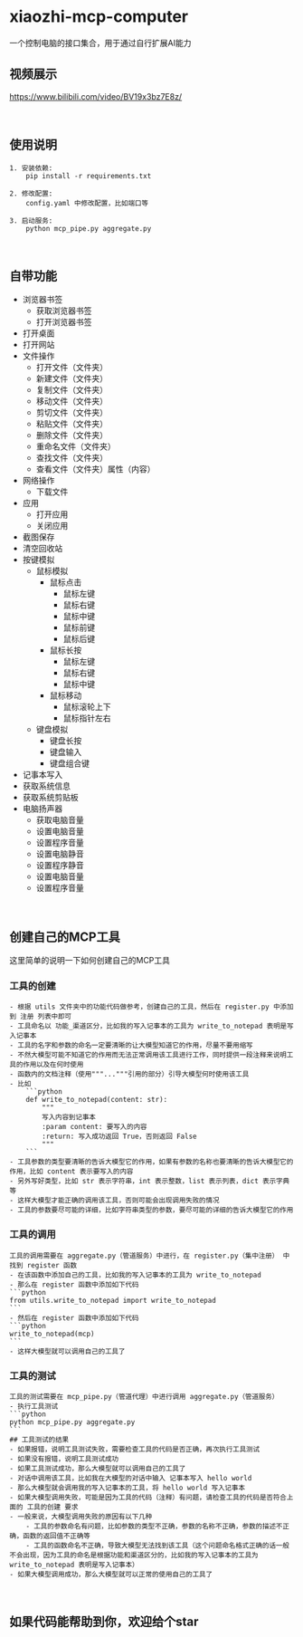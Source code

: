 # xiaozhi-mcp-computer
一个控制电脑的接口集合，用于通过自行扩展AI能力

## 视频展示
https://www.bilibili.com/video/BV19x3bz7E8z/

&emsp;

## 使用说明

    1. 安装依赖:
        pip install -r requirements.txt

    2. 修改配置:
        config.yaml 中修改配置，比如端口等

    3. 启动服务:
        python mcp_pipe.py aggregate.py

&emsp;

## 自带功能
- 浏览器书签
    - 获取浏览器书签
    - 打开浏览器书签
- 打开桌面
- 打开网站
- 文件操作
    - 打开文件（文件夹）
    - 新建文件（文件夹）
    - 复制文件（文件夹）
    - 移动文件（文件夹）
    - 剪切文件（文件夹）
    - 粘贴文件（文件夹）
    - 删除文件（文件夹）
    - 重命名文件（文件夹）
    - 查找文件（文件夹）
    - 查看文件（文件夹）属性（内容）
- 网络操作
    - 下载文件
- 应用
    - 打开应用
    - 关闭应用
- 截图保存
- 清空回收站
- 按键模拟
    - 鼠标模拟
        - 鼠标点击
            - 鼠标左键
            - 鼠标右键
            - 鼠标中键
            - 鼠标前键
            - 鼠标后键
        - 鼠标长按
            - 鼠标左键
            - 鼠标右键
            - 鼠标中键
        - 鼠标移动
            - 鼠标滚轮上下
            - 鼠标指针左右
    - 键盘模拟
        - 键盘长按
        - 键盘输入
        - 键盘组合键
- 记事本写入
- 获取系统信息
- 获取系统剪贴板
- 电脑扬声器
    - 获取电脑音量
    - 设置电脑音量
    - 设置程序音量
    - 设置电脑静音
    - 设置程序静音
    - 设置电脑音量
    - 设置程序音量

&emsp;

## 创建自己的MCP工具

这里简单的说明一下如何创建自己的MCP工具

### 工具的创建
    - 根据 utils 文件夹中的功能代码做参考，创建自己的工具，然后在 register.py 中添加到 注册 列表中即可
    - 工具命名以 功能_渠道区分，比如我的写入记事本的工具为 write_to_notepad 表明是写入记事本
    - 工具的名字和参数的命名一定要清晰的让大模型知道它的作用，尽量不要用缩写
    - 不然大模型可能不知道它的作用而无法正常调用该工具进行工作，同时提供一段注释来说明工具的作用以及在何时使用
    - 函数内的文档注释（使用"""..."""引用的部分）引导大模型何时使用该工具
    - 比如
        ```python
        def write_to_notepad(content: str):
            """
            写入内容到记事本
            :param content: 要写入的内容
            :return: 写入成功返回 True，否则返回 False
            """
        ```
    - 工具参数的类型要清晰的告诉大模型它的作用，如果有参数的名称也要清晰的告诉大模型它的作用，比如 content 表示要写入的内容
    - 另外写好类型，比如 str 表示字符串，int 表示整数，list 表示列表，dict 表示字典等
    - 这样大模型才能正确的调用该工具，否则可能会出现调用失败的情况
    - 工具的参数要尽可能的详细，比如字符串类型的参数，要尽可能的详细的告诉大模型它的作用

### 工具的调用
    工具的调用需要在 aggregate.py（管道服务）中进行，在 register.py（集中注册） 中找到 register 函数
    - 在该函数中添加自己的工具，比如我的写入记事本的工具为 write_to_notepad
    - 那么在 register 函数中添加如下代码
    ```python
    from utils.write_to_notepad import write_to_notepad
    ```
    - 然后在 register 函数中添加如下代码
    ```python
    write_to_notepad(mcp)
    ```
    - 这样大模型就可以调用自己的工具了

### 工具的测试
    工具的测试需要在 mcp_pipe.py（管道代理）中进行调用 aggregate.py（管道服务）
    - 执行工具测试
    ```python
    python mcp_pipe.py aggregate.py
    ```
    ## 工具测试的结果
    - 如果报错，说明工具测试失败，需要检查工具的代码是否正确，再次执行工具测试
    - 如果没有报错，说明工具测试成功
    - 如果工具测试成功，那么大模型就可以调用自己的工具了
    - 对话中调用该工具，比如我在大模型的对话中输入 记事本写入 hello world
    - 那么大模型就会调用我的写入记事本的工具，将 hello world 写入记事本
    - 如果大模型调用失败，可能是因为工具的代码（注释）有问题，请检查工具的代码是否符合上面的 工具的创建 要求
    - 一般来说，大模型调用失败的原因有以下几种
        - 工具的参数命名有问题，比如参数的类型不正确，参数的名称不正确，参数的描述不正确，函数的返回值不正确等
        - 工具的函数命名不正确，导致大模型无法找到该工具（这个问题命名格式正确的话一般不会出现，因为工具的命名是根据功能和渠道区分的，比如我的写入记事本的工具为 write_to_notepad 表明是写入记事本）
    - 如果大模型调用成功，那么大模型就可以正常的使用自己的工具了

&emsp;

## 如果代码能帮助到你，欢迎给个star
